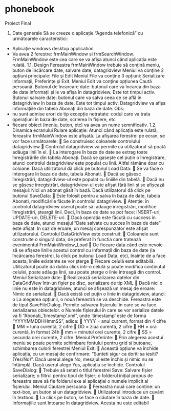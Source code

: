 # phonebook
Proiect Final
1. Date generale
Să se creeze o aplicație “Agenda telefonică” cu următoarele caracteristici:
- Aplicație windows desktop application
- Va avea 2 ferestre: frmMainWindow si frmSearchWindow. FrmMainWindow este cea care se va afișa atunci când aplicația este rulată.
1.1. Design
Fereastra frmMainWindow trebuie să conțină meniu, buton de încărcare date, salvare date, datagridview
Meniul va conține 2 opțiuni principale: File și Edit
Meniul File va conține 3 opțiuni: Serializare informații, Preferințe și Exit.
Meniul Edit va conține opțiunea Caută persoană.
Butonul de încarcare date: butonul care va încarca din baza de date informații și le va afișa în datagridview. Este tot timpul activ.
Butonul salvare date: butonul care va salva ceea ce se află în datagridview în baza de date. Este tot timpul activ.
Datagridview va afișa informațiile din tabela Abonați din baza de date.
Obs:
- nu sunt admise erori de tip excepție netratate: codul care va trata operațiuni în baza de date, scrierea în fișiere, etc
- fiecare obiect (meniu, buton, etc) va avea un nume semnificativ.
1.2. Dinamica ecranului
Rulare aplicație:
Atunci când aplicația este rulată, fereastra frmMainWindow este afișată.
La afișarea ferestrei pe ecran, se vor face următoarele:
 Se construiesc coloanele controlului datagridview
 Controlul datagridview va permite ca utilizatorul să poată adăuga linii în el.
 La interogare în baza de date se extrag toate înregistrările din tabela Abonați. Dacă se gasește cel puțin o înregistrare, atunci controlul datagridview este populat cu linii. Altfel rămâne doar cu coloane.
Dacă utilizatorul dă click pe butonul Load Data:
 Se va face o interogare în baza de date, tabela Abonati.
 Dacă se găsesc înregistrări, datagridview-ul este populat cu liniiile din tabelă.
 Dacă nu se găsesc înregistrări, datagridview-ul este afișat fără linii și se afișează mesajul: Nici un abonat găsit în bază.
Dacă utilizatorul dă click pe butonul SaveData:
 Este folosit pentru a salva în baza de date, tabela Abonati, modificările făcute în controlul datagriview.
 Atenție: în controlul datagridview userul poate să: adauge înregistrări, modifice înregistrări, șteargă linii. Deci, în baza de date se pot face: INSERT-uri, UPDATE-uri, DELETE-uri.
 Dacă operația este făcută cu success în baza de date, atunci mesajul “Date salvate cu succes în baza de date” este afișat. In caz de eroare, un mesaj corespunzător este afișat utilizatorului.
Controlul DataGridView este construit:
 Coloanele sunt construite o singură data, de preferat în functia care tratează evenimentul FrmMainWindow_Load
 De fiecare data când este nevoie să se afișeze liniile acestui control cu informații din baza de date (la încărcarea ferestrei, la click pe butonul Load Data, etc), înainte de a face acesta, liniile existente se vor șterge
 Fiecare celulă este editabilă. Utilizatorul poate da dublu click într-o celulă și poate modifica conținutul celulei, poate adăuga linii, sau poate șterge o linie întreagă din control.
Meniul Serializare date:
 Realizează serializarea datelor din DataGridView într-un fișier pe disc, serializare de tip XML
 Dacă nici o linie nu este în datagridview, atunci se afișează un mesaj de eroare: Nimic de serializat.
 Dacă există cel puțin o linie în datagridview, atunci:
o La alegerea opțiunii, o nouă fereastră se va deschide. Fereastra este de tipul SaveFileDialog. Permite salvarea fișierului în care se va face serializarea obiectelor.
o Numele fișierului în care se vor serialize datele va fi “Abonati_’timestamp’.xml”, unde ‘timestamp’ este de forma “YYYYMMDDHHmmSS”, adica:
 YYYY = anul current, format din 4 cifre
 MM = luna curentă, 2 cifre
 DD = ziua curentă, 2 cifre
 HH = ora curentă, în format 24h
 mm = minutul orei curente, 2 cifre
 SS = secunda orei curente, 2 cifre.
Meniul Preferinte:
 Prin alegerea acestui meniu se poate permite schimbare fontului pentru grid si butoane, schimbarea culorii ferestrei
Meniul Exit:
 Această opțiune va închide aplicația, cu un mesaj de confirmare: “Sunteti sigur ca doriti sa iesiti? (Yes/No)”. Dacă userul alege No, mesajul este închis și nimic nu se întâmplă. Dacă userul alege Yes, aplicația se închide.
Controlul SaveDialog:
 Trebuie să setați
o titlul ferestrei Save: Salvare fișier serializare;
o filtrul pentru tipul de fișier;
o folderul inițial propus de fereastra save să fie folderul exe al aplicației
o numele implicit al fișierului.
Meniul Cautare persoana:
 Fereastra nouă care conține: un text-box, un buton si un datagridview.
 Utilizatorul introduce un cuvânt în textbox.
 La click pe buton, se face o căutare în baza de date.
 Informațiile sunt întoarse în datagridview. Acesta nu este editabil
